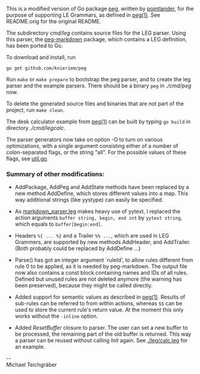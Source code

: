 This is a modified version of Go package [peg][], written by
[pointlander](https://github.com/pointlander), for the purpose
of supporting LE Grammars, as defined in [peg(1)][]. See
README.orig for the original README.

The subdirectory *cmd/leg* contains source files for the LEG
parser. Using this parser, the [peg-markdown][] package,
which contains a LEG definition, has been ported to Go.

To download and install, run

	go get github.com/knieriem/peg

Run `make` or `make prepare` to bootstrap the peg parser,
and to create the leg parser and the example parsers. There
should be a binary `peg` in *./cmd/peg* now.

To delete the generated source files and binaries that are
not part of the project, run `make clean`.

The desk calculator example from [peg(1)][] can be built by
typing `go build` in directory *./cmd/legcalc*.

The parser generators now take on option -O to turn on various
optimizations, with a single argument consisting either of a
number of colon-separated flags, or the string "all".
For the possible values of these flags, see [util.go](util.go).


### Summary of other modifications:

*	AddPackage, AddPeg and AddState methods have been
	replaced by a new method AddDefine, which stores
	different values into a map. This way additional strings
	(like yystype) can easily be specified.

*	As [markdown_parser.leg][] makes heavy use of yytext,
	I replaced the action arguments `buffer string,
	begin, end int` by `yytext string`, which equals to
	`buffer[begin:end]`.

*	Headers `%{ ... %}` and a Trailer `%% ...`, which are
	used in LEG Grammers, are supported by new methods
	AddHeader, and AddTrailer. (Both probably could
	be replaced by AddDefine ...)
	
*	Parse() has got an integer argument `ruleId', to
	allow rules different from rule 0 to be applied, as
	it is needed by peg-markdown. The output file now also
	contains a const block containing names and IDs of all
	rules. Defined but unused rules are not deleted anymore
	(the warning has been preserved), because they might
	be called directly.

*	Added support for semantic values as described in
	[peg(1)][]. Results of sub-rules can be referred
	to from within actions, whereas `$$` can be used to
	store the current rule's return value. At the moment this
	only works without the `-inline` option.

*	Added *ResetBuffer* closure to parser. The user can set
	a new buffer to be processed, the remaining part of the
	old buffer is returned. This way a parser can be reused
	without calling *Init* again. See [./leg/calc.leg](./leg/calc.leg)
	for an example.


[peg]: https://github.com/pointlander/peg
[peg(1)]: http://piumarta.com/software/peg/peg.1.html
[peg-markdown]: https://github.com/jgm/peg-markdown
[markdown_parser.leg]: https://github.com/jgm/peg-markdown/blob/master/markdown_parser.leg#L57

--  
Michael Teichgräber
